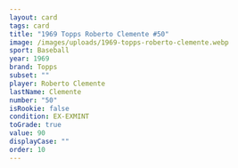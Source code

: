 ```yaml
---
layout: card
tags: card
title: "1969 Topps Roberto Clemente #50"
image: /images/uploads/1969-topps-roberto-clemente.webp
sport: Baseball
year: 1969
brand: Topps
subset: ""
player: Roberto Clemente
lastName: Clemente
number: "50"
isRookie: false
condition: EX-EXMINT
toGrade: true
value: 90
displayCase: ""
order: 10
---
```

